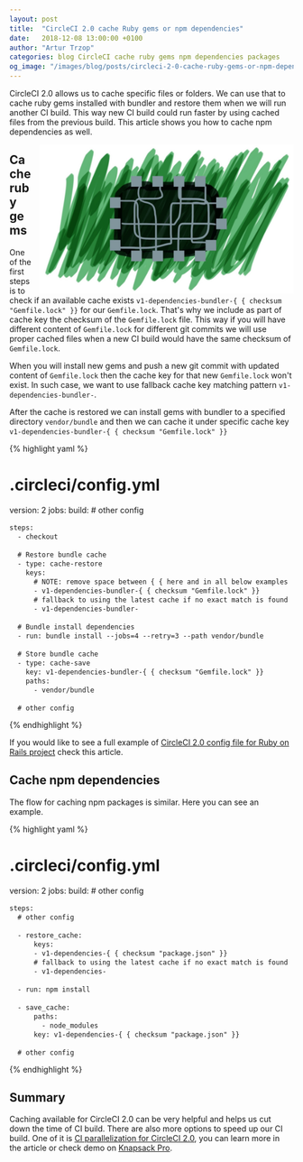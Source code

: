 ```yaml
---
layout: post
title:  "CircleCI 2.0 cache Ruby gems or npm dependencies"
date:   2018-12-08 13:00:00 +0100
author: "Artur Trzop"
categories: blog CircleCI cache ruby gems npm dependencies packages
og_image: "/images/blog/posts/circleci-2-0-cache-ruby-gems-or-npm-dependencies/cache.jpg"
---
```


CircleCI 2.0 allows us to cache specific files or folders. We can use that to cache ruby gems installed with bundler and restore them when we will run another CI build. This way new CI build could run faster by using cached files from the previous build. This article shows you how to cache npm dependencies as well.

<img src="/images/blog/posts/circleci-2-0-cache-ruby-gems-or-npm-dependencies/cache.jpg" style="width:450px;margin-left: 15px;float:right;" />

## Cache ruby gems

One of the first steps is to check if an available cache exists `v1-dependencies-bundler-{ { checksum "Gemfile.lock" }}` for our `Gemfile.lock`. That's why we include as part of cache key the checksum of the `Gemfile.lock` file. This way if you will have different content of `Gemfile.lock` for different git commits we will use proper cached files when a new CI build would have the same checksum of `Gemfile.lock`.

When you will install new gems and push a new git commit with updated content of `Gemfile.lock` then the cache key for that new `Gemfile.lock` won't exist. In such case, we want to use fallback cache key matching pattern `v1-dependencies-bundler-`.

After the cache is restored we can install gems with bundler to a specified directory `vendor/bundle` and then we can cache it under specific cache key `v1-dependencies-bundler-{ { checksum "Gemfile.lock" }}`

{% highlight yaml %}
# .circleci/config.yml
version: 2
jobs:
  build:
    # other config

    steps:
      - checkout

      # Restore bundle cache
      - type: cache-restore
        keys:
          # NOTE: remove space between { { here and in all below examples
          - v1-dependencies-bundler-{ { checksum "Gemfile.lock" }}
          # fallback to using the latest cache if no exact match is found
          - v1-dependencies-bundler-

      # Bundle install dependencies
      - run: bundle install --jobs=4 --retry=3 --path vendor/bundle

      # Store bundle cache
      - type: cache-save
        key: v1-dependencies-bundler-{ { checksum "Gemfile.lock" }}
        paths:
          - vendor/bundle

      # other config
{% endhighlight %}

If you would like to see a full example of [CircleCI 2.0 config file for Ruby on Rails project](/2017/circleci-2-0-capybara-feature-specs-selenium-webdriver-with-chrome-headless) check this article.

## Cache npm dependencies 

The flow for caching npm packages is similar. Here you can see an example.

{% highlight yaml %}
# .circleci/config.yml
version: 2
jobs:
  build:
    # other config

    steps:
      # other config

      - restore_cache:
          keys:
          - v1-dependencies-{ { checksum "package.json" }}
          # fallback to using the latest cache if no exact match is found
          - v1-dependencies-

      - run: npm install

      - save_cache:
          paths:
            - node_modules
          key: v1-dependencies-{ { checksum "package.json" }}

      # other config
{% endhighlight %}

## Summary

Caching available for CircleCI 2.0 can be very helpful and helps us cut down the time of CI build. There are also more options to speed up our CI build. One of it is [CI parallelization for CircleCI 2.0](/2018/improve-circleci-parallelisation-for-rspec-minitest-cypress), you can learn more in the article or check demo on [Knapsack Pro](https://knapsackpro.com?utm_source=docs_knapsackpro&utm_medium=blog_post&utm_campaign=circleci-2-0-cache-ruby-gems-or-npm-dependencies).
